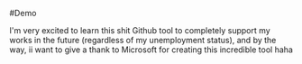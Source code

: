 #Demo

I'm very excited to learn this shit Github tool to completely support my works in the future (regardless of my unemployment status), and by the way, ii want to give a thank to Microsoft for creating this incredible tool haha
